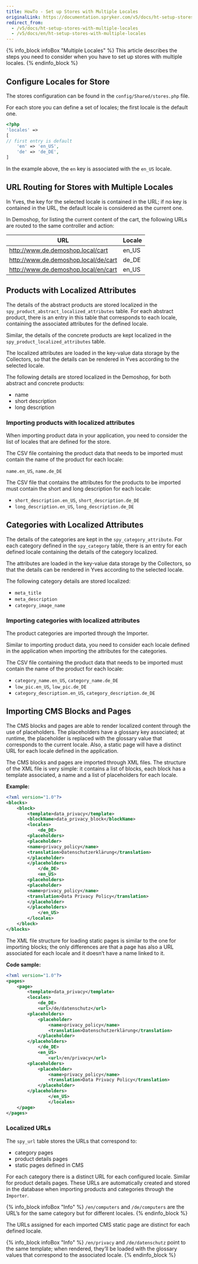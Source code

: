 ```yaml
---
title: HowTo - Set up Stores with Multiple Locales
originalLink: https://documentation.spryker.com/v5/docs/ht-setup-stores-with-multiple-locales
redirect_from:
  - /v5/docs/ht-setup-stores-with-multiple-locales
  - /v5/docs/en/ht-setup-stores-with-multiple-locales
---
```


{% info_block infoBox "Multiple Locales" %}
This article describes the steps you need to consider when you have to set up stores with multiple locales.
{% endinfo_block %}

## Configure Locales for Store
		
The stores configuration can be found in the `config/Shared/stores.php` file. 

For each store you can define a set of locales; the first locale is the default one.

```php
<?php
'locales' => 				
[
// first entry is default
	'en' => 'en_US',
	'de' => 'de_DE',
]
```

In the example above, the `en` key is associated with the `en_US` locale.

## URL Routing for Stores with Multiple Locales
		
In Yves, the key for the selected locale is contained in the URL; if no key is contained in the URL, the default locale is considered as the current one.

In Demoshop, for listing the current content of the cart, the following URLs are routed to the same controller and action:

| URL	| Locale |
| --- | --- |
| http://www.de.demoshop.local/cart | en_US |
| http://www.de.demoshop.local/de/cart |  de_DE|
|http://www.de.demoshop.local/en/cart  |  en_US|

## Products with Localized Attributes
		
The details of the abstract products are stored localized in the `spy_product_abstract_localized_attributes` table. For each abstract product, there is an entry in this table that corresponds to each locale, containing the associated attributes for the defined locale.
		
Similar, the details of the concrete products are kept localized in the `spy_product_localized_attributes` table.

The localized attributes are loaded in the key-value data storage by the Collectors, so that the details can be rendered in Yves according to the selected locale.

The following details are stored localized in the Demoshop, for both abstract and concrete products:

* name
* short description
* long description

### Importing products with localized attributes
When importing product data in your application, you need to consider the list of locales that are defined for the store.

The CSV file containing the product data that needs to be imported must contain the name of the product for each locale:

`name.en_US`, `name.de_DE`
			
The CSV file that contains the attributes for the products to be imported must contain the short and long description for each locale:
		
* `short_description.en_US`, `short_description.de_DE`
* `long_description.en_US`, `long_description.de_DE`

## Categories with Localized Attributes
		
The details of the categories are kept in the `spy_category_attribute`. For each category defined in the `spy_category` table, there is an entry for each defined locale containing the details of the category localized.
		
The attributes are loaded in the key-value data storage by the Collectors, so that the details can be rendered in Yves according to the selected locale.

The following category details are stored localized:

* `meta_title`
* `meta_description`
* `category_image_name`

### Importing categories with localized attributes
		
The product categories are imported through the Importer.

Similar to importing product data, you need to consider each locale defined in the application when importing the attributes for the categories.

The CSV file containing the product data that needs to be imported must contain the name of the product for each locale:

* `category_name.en_US`, `category_name.de_DE`
* `low_pic.en_US`, `low_pic.de_DE`
* `category_description.en_US`, `category_description.de_DE`

## Importing CMS Blocks and Pages
		
The CMS blocks and pages are able to render localized content through the use of placeholders. The placeholders have a glossary key associated; at runtime, the placeholder is replaced with the glossary value that corresponds to the current locale. Also, a static page will have a distinct URL for each locale defined in the application.

The CMS blocks and pages are imported through XML files. The structure of the XML file is very simple: it contains a list of blocks, each block has a template associated, a name and a list of placeholders for each locale.

**Example:**
    
```xml
<?xml version="1.0"?>
<blocks>
	<block>
		<template>data_privacy</template>
		<blockName>data_privacy_block</blockName>
		<locales>
			<de_DE>
		<placeholders>
		<placeholder>
		<name>privacy_policy</name>
		<translation>Datenschutzerklärung</translation>
		</placeholder>
		</placeholders>
			</de_DE>
			<en_US>
		<placeholders>
		<placeholder>
		<name>privacy_policy</name>
		<translation>Data Privacy Policy</translation>
		</placeholder>
		</placeholders>
			</en_US>
		</locales>
	</block>
</blocks>
```

The XML file structure for loading static pages is similar to the one for importing blocks; the only differences are that a page has also a URL associated for each locale and it doesn’t have a name linked to it.

**Code sample:**
    
```xml
<?xml version="1.0"?>
<pages>
	<page>
		<template>data_privacy</template>
		<locales>
			<de_DE>
			<url>/de/datenschutz</url>
		<placeholders>
			<placeholder>
				<name>privacy_policy</name>
				<translation>Datenschutzerklärung</translation>
			</placeholder>
		</placeholders>
			</de_DE>
			<en_US>
				<url>/en/privacy</url>
		<placeholders>
			<placeholder>
				<name>privacy_policy</name>
				<translation>Data Privacy Policy</translation>
			</placeholder>
		</placeholders>
				</en_US>
				</locales>
	</page>
</pages>
```

### Localized URLs
The `spy_url` table stores the URLs that correspond to:

* category pages
* product details pages
* static pages defined in CMS
			
For each category there is a distinct URL for each configured locale. Similar for product details pages. These URLs are automatically created and stored in the database when importing products and categories through the `Importer`.

{% info_block infoBox "Info" %}
`/en/computers` and `/de/computers` are the URL’s for the same category but for different locales.
{% endinfo_block %}

The URLs assigned for each imported CMS static page are distinct for each defined locale.

{% info_block infoBox "Info" %}
`/en/privacy` and `/de/datenschutz` point to the same template; when rendered, they’ll be loaded with the glossary values that correspond to the associated locale.
{% endinfo_block %}
